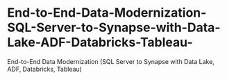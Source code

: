 # End-to-End-Data-Modernization-SQL-Server-to-Synapse-with-Data-Lake-ADF-Databricks-Tableau-
End-to-End Data Modernization (SQL Server to Synapse with Data Lake, ADF, Databricks, Tableau)
